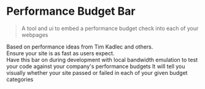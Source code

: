 # Performance Budget Bar

>A tool and ui to embed a performance budget check into each of your webpages

Based on performance ideas from Tim Kadlec and others.  
Ensure your site is as fast as users expect.  
Have this bar on during development with local bandwidth emulation to test your code against your company's performance budgets
It will tell you visually whether your site passed or failed in each of your given budget categories  
